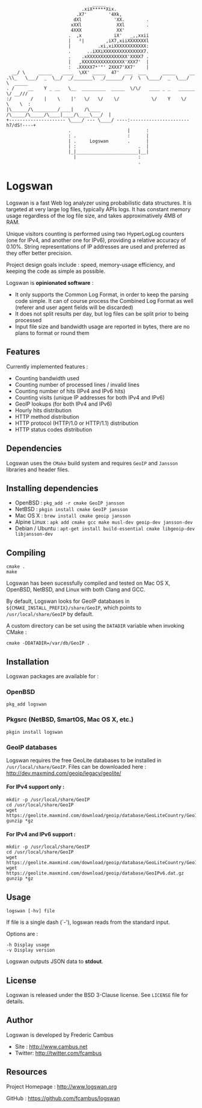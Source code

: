 ```
                                _____
                            .xiX*****Xix.
                          .X7'        '4Xk,
                         dXl            'XX.        .
                        xXXl             XXl        .
                        4XXX             XX'
                       .  ,x            iX'   _,,xxii
                       |   ²|        ,iX7,xiiXXXXXXXl
                       |          .xi,xiXXXXXXXXXXXX:
                       .      ..iXXiXXXXXXXXXXXXXXX7.
                       .    .xXXXXXXXXXXXXXXX'XXXX7 .
                       |   ,XXXXXXXXXXXXXXXX'XXX7'  |
                       :  .XXXXX7*'"' 2XXX7'XX7'    |
  __/ \     _____    ____  \XX' _____  47'  ___  ___      _____     __
.\\_   \___/  _  \__/  _/_______\  _/______/  /  \  \____/  _  \___/  \  _____
. /     __    Y _ __   \__  _________  _____  \/\/   ____ _ _   ______ \/ __///
:/       /    |    \    |'   \/   \/    \/            \/    Y    \/   \    \  :
|\______/\_________/____|    /\____     /\_____/\_____/\____|____/\____\___/  |
+--------------------- \____/ --- \____/ ----:----------------------h7/dS!----+
                       .                     |      :
                       : .                   :      |
                       | .     Logswan       .      |
                       | :                       .  |
                       |_|_______________________|__|
                         |                       :
                                                 .
```
# Logswan

Logswan is a fast Web log analyzer using probabilistic data structures. It is targeted at very large log files, typically APIs logs. It has constant memory usage regardless of the log file size, and takes approximatively 4MB of RAM.

Unique visitors counting is performed using two HyperLogLog counters (one for IPv4, and another one for IPv6), providing a relative accuracy of 0.10%. String representations of IP addresses are used and preferred as they offer better precision.

Project design goals include : speed, memory-usage efficiency, and keeping the code as simple as possible.

Logswan is **opinionated software** :

- It only supports the Common Log Format, in order to keep the parsing code simple. It can of course process the Combined Log Format as well (referer and user agent fields will be discarded)
- It does not split results per day, but log files can be split prior to being processed
- Input file size and bandwidth usage are reported in bytes, there are no plans to format or round them

## Features

Currently implemented features :

- Counting bandwidth used
- Counting number of processed lines / invalid lines
- Counting number of hits (IPv4 and IPv6 hits)
- Counting visits (unique IP addresses for both IPv4 and IPv6)
- GeoIP lookups (for both IPv4 and IPv6)
- Hourly hits distribution
- HTTP method distribution
- HTTP protocol (HTTP/1.0 or HTTP/1.1) distribution
- HTTP status codes distribution

## Dependencies

Logswan uses the `CMake` build system and requires `GeoIP` and `Jansson` libraries and header files.

## Installing dependencies

- OpenBSD : `pkg_add -r cmake GeoIP jansson`
- NetBSD : `pkgin install cmake GeoIP jansson`
- Mac OS X : `brew install cmake geoip jansson`
- Alpine Linux : `apk add cmake gcc make musl-dev geoip-dev jansson-dev`
- Debian / Ubuntu : `apt-get install build-essential cmake libgeoip-dev libjansson-dev`

## Compiling

	cmake .
	make

Logswan has been sucessfully compiled and tested on Mac OS X, OpenBSD, NetBSD, and Linux with both Clang and GCC.

By default, Logswan looks for GeoIP databases in `${CMAKE_INSTALL_PREFIX}/share/GeoIP`, which points to `/usr/local/share/GeoIP` by default.

A custom directory can be set using the `DATADIR` variable when invoking CMake :

	cmake -DDATADIR=/var/db/GeoIP .

## Installation

Logswan packages are available for :

### OpenBSD

	pkg_add logswan

### Pkgsrc (NetBSD, SmartOS, Mac OS X, etc.)

	pkgin install logswan

### GeoIP databases

Logswan requires the free GeoLite databases to be installed in `/usr/local/share/GeoIP`.
Files can be downloaded here : http://dev.maxmind.com/geoip/legacy/geolite/

#### For IPv4 support only :

	mkdir -p /usr/local/share/GeoIP
	cd /usr/local/share/GeoIP
	wget https://geolite.maxmind.com/download/geoip/database/GeoLiteCountry/GeoIP.dat.gz
	gunzip *gz

#### For IPv4 and IPv6 support :

	mkdir -p /usr/local/share/GeoIP
	cd /usr/local/share/GeoIP
	wget https://geolite.maxmind.com/download/geoip/database/GeoLiteCountry/GeoIP.dat.gz
	wget https://geolite.maxmind.com/download/geoip/database/GeoIPv6.dat.gz
	gunzip *gz

## Usage 

	logswan [-hv] file

If file is a single dash (`-'), logswan reads from the standard input.

Options are :

	-h Display usage
	-v Display version

Logswan outputs JSON data to **stdout**. 

## License

Logswan is released under the BSD 3-Clause license. See `LICENSE` file for details.

## Author

Logswan is developed by Frederic Cambus

- Site : http://www.cambus.net
- Twitter: http://twitter.com/fcambus

## Resources

Project Homepage : http://www.logswan.org

GitHub : https://github.com/fcambus/logswan
